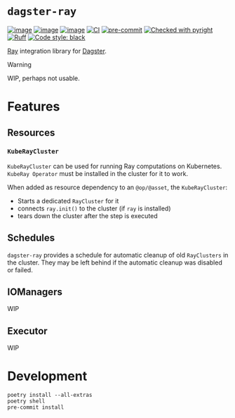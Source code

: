 # `dagster-ray`


[![image](https://img.shields.io/pypi/v/dagster-ray.svg)](https://pypi.python.org/pypi/dagster-ray)
[![image](https://img.shields.io/pypi/l/dagster-ray.svg)](https://pypi.python.org/pypi/dagster-ray)
[![image](https://img.shields.io/pypi/pyversions/dagster-ray.svg)](https://pypi.python.org/pypi/dagster-ray)
[![CI](https://github.com/danielgafni/dagster-ray/actions/workflows/ci.yml/badge.svg)](https://github.com/danielgafni/dagster-ray/actions/workflows/ci.yml)
[![pre-commit](https://img.shields.io/badge/pre--commit-enabled-brightgreen?logo=pre-commit&logoColor=white)](https://github.com/pre-commit/pre-commit)
[![Checked with pyright](https://microsoft.github.io/pyright/img/pyright_badge.svg)](https://microsoft.github.io/pyright/)
[![Ruff](https://img.shields.io/endpoint?url=https://raw.githubusercontent.com/astral-sh/ruff/main/assets/badge/v2.json)](https://github.com/astral-sh/ruff)
[![Code style: black](https://img.shields.io/badge/code%20style-black-000000.svg)](https://github.com/psf/black)

[Ray](https://github.com/ray-project/ray) integration library for [Dagster](https://github.com/dagster-io/dagster).

> [!WARNING]
> WIP, perhaps not usable.

# Features

## Resources

### `KubeRayCluster`

`KubeRayCluster` can be used for running Ray computations on Kubernetes. `KubeRay Operator` must be installed in the cluster for it to work.

When added as resource dependency to an `@op/@asset`, the `KubeRayCluster`:
 - Starts a dedicated `RayCluster` for it
 - connects `ray.init()` to the cluster (if `ray` is installed)
 - tears down the cluster after the step is executed

## Schedules

`dagster-ray` provides a schedule for automatic cleanup of old `RayClusters` in the cluster.
They may be left behind if the automatic cleanup was disabled or failed.

## IOManagers
WIP

## Executor
WIP

# Development

```shell
poetry install --all-extras
poetry shell
pre-commit install
```